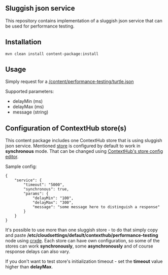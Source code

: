 ## Sluggish json service

This repository contains implementation of a sluggish json service that can be used for performance testing.

## Installation

```
mvn clean install content-package:install
```

## Usage

Simply request for a [/content/performance-testing/turtle.json](http://localhost:4502/content/performance-testing/turtle.json?delayMin=100&delayMax=3000&message=xyz)


Supported parameters:
- delayMin (ms)
- delayMax (ms)
- message (string)

## Configuration of ContextHub store(s)

This content package includes one ContextHub store that is using sluggish json service. Mentioned [store](https://git.corp.adobe.com/akudlacz/code-snippets/blob/master/aem/sluggish-json-service/jcr_root/apps/performance-testing/store.sluggish-store.js#L23-L36) is configured by default to work in **synchronous** mode. That can be changed using [ContextHub's store config editor](http://localhost:4502/etc/cloudsettings/default/contexthub/performance-testing.edit.html).

Sample config:
```
{
    "service": {
        "timeout": "5000",
        "synchronous": true,
        "params": {
            "delayMin": "100",
            "delayMax": "300",
            "message": "some message here to distinguish a response"
        }
    }
}
```

It's possible to use more than one sluggish store - to do that simply copy and paste **/etc/cloudsettings/default/contexthub/performance-testing** node using [crxde](http://localhost:4502/crx/de/index.jsp#/etc/cloudsettings/default/contexthub/). Each store can have own configuration, so some of the stores can work **synchronously**, some **asynchronously** and of course response delays can also vary.

If you don't want to test store's initialization timeout - set the **timeout** value higher than **delayMax**.
